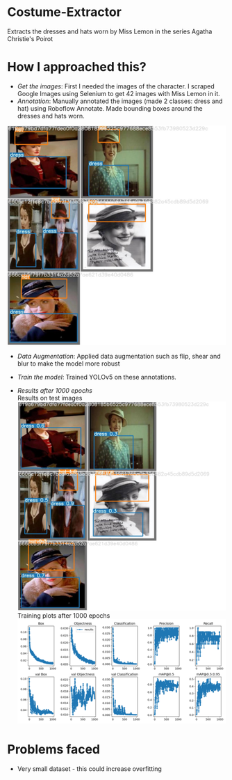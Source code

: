 # Costume-Extractor
Extracts the dresses and hats worn by Miss Lemon in the series Agatha Christie's Poirot

# How I approached this? 
* *Get the images*: First I needed the images of the character. I scraped Google Images using Selenium to get 42 images with Miss Lemon in it. 
* *Annotation*: Manually annotated the images (made 2 classes: dress and hat) using Roboflow Annotate. Made bounding boxes around the dresses and hats worn.

![Images after annotation - tagged dresses and hats](https://github.com/amaj8/Costume-Extractor/blob/main/miss_lemon_costumes_annotated.jpeg)

* *Data Augmentation*: Applied data augmentation such as flip, shear and blur to make the model more robust

* *Train the model*: Trained YOLOv5 on these annotations.
* *Results after 1000 epochs*
<br/> Results on test images
![Results on test images](https://github.com/amaj8/Costume-Extractor/blob/main/results_1000_epochs.jpeg)
<br/> Training plots after 1000 epochs
![Training plots after 1000 epochs](https://github.com/amaj8/Costume-Extractor/blob/main/plots_1000_epochs.png)


# Problems faced 
* Very small dataset - this could increase overfitting 
